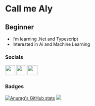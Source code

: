 Call me Aly
===============================

Beginner 
--------------------

* I'm learning .Net and Typescript
* Interested in Ai and Machine Learning

### Socials

<p align="left"> <a href="https://discord.com/users/725215029103689838" target="_blank" rel="noreferrer"><img src="https://raw.githubusercontent.com/danielcranney/readme-generator/main/public/icons/socials/discord.svg" width="32" height="32" /></a> <a href="https://www.github.com/Falydra" target="_blank" rel="noreferrer"><img src="https://raw.githubusercontent.com/danielcranney/readme-generator/main/public/icons/socials/github-dark.svg" width="32" height="32" /></a> <a href="http://www.instagram.com/falydra" target="_blank" rel="noreferrer"><img src="https://raw.githubusercontent.com/danielcranney/readme-generator/main/public/icons/socials/instagram.svg" width="32" height="32" /></a></p>



### Badges

[![Anurag's GitHub stats](https://github-readme-stats.vercel.app/api?username=falydra)](https://github.com/falydra/github-readme-stats)
[![](https://visitcount.itsvg.in/api?id=Falydra&icon=0&color=0)](https://visitcount.itsvg.in)

